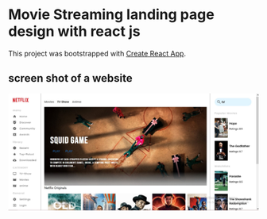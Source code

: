 # Movie Streaming landing page design with react js 

This project was bootstrapped with [Create React App](https://github.com/facebook/create-react-app).

## screen shot of a website
![](screenShot.jpg)

